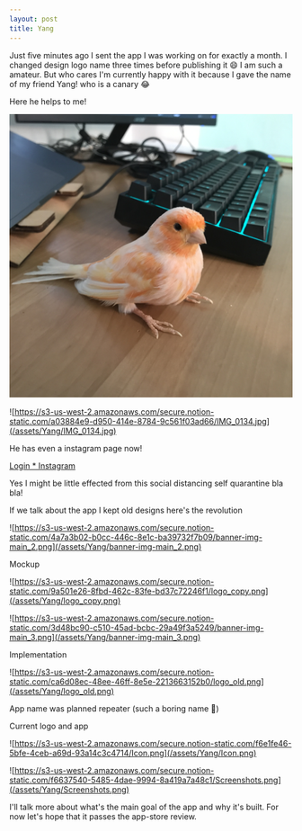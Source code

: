 ```yaml
---
layout: post
title: Yang
---
```


Just five minutes ago I sent the app I was working on for exactly a month. I changed design logo name three times before publishing it 😄 I am such a amateur. But who cares I'm currently happy with it because I gave the name of my friend Yang! who is a canary 😂

Here he helps to me!

![IMG_0119.jpg](/assets/Yang/IMG_0119.jpg)

![https://s3-us-west-2.amazonaws.com/secure.notion-static.com/a03884e9-d950-414e-8784-9c561f03ad66/IMG_0134.jpg](/assets/Yang/IMG_0134.jpg)

He has even a instagram page now! 

[Login * Instagram](https://www.instagram.com/yangthecanary/)

Yes I might be little effected from this social distancing self quarantine bla bla!

If we talk about the app I kept old designs here's  the revolution

![https://s3-us-west-2.amazonaws.com/secure.notion-static.com/4a7a3b02-b0cc-446c-8e1c-ba39732f7b09/banner-img-main_2.png](/assets/Yang/banner-img-main_2.png)

Mockup

![https://s3-us-west-2.amazonaws.com/secure.notion-static.com/9a501e26-8fbd-462c-83fe-bd37c72246f1/logo_copy.png](/assets/Yang/logo_copy.png)

![https://s3-us-west-2.amazonaws.com/secure.notion-static.com/3d48bc90-c510-45ad-bcbc-29a49f3a5249/banner-img-main_3.png](/assets/Yang/banner-img-main_3.png)

Implementation

![https://s3-us-west-2.amazonaws.com/secure.notion-static.com/ca6d08ec-48ee-46ff-8e5e-2213663152b0/logo_old.png](/assets/Yang/logo_old.png)

App name was planned repeater (such a boring name 🤯) 

Current logo and app

![https://s3-us-west-2.amazonaws.com/secure.notion-static.com/f6e1fe46-5bfe-4ceb-a69d-93a14c3c4714/Icon.png](/assets/Yang/Icon.png)

![https://s3-us-west-2.amazonaws.com/secure.notion-static.com/f6637540-5485-4dae-9994-8a419a7a48c1/Screenshots.png](/assets/Yang/Screenshots.png)

I'll talk more  about what's the main goal of the app and why it's built. For now let's hope that it passes the app-store review.